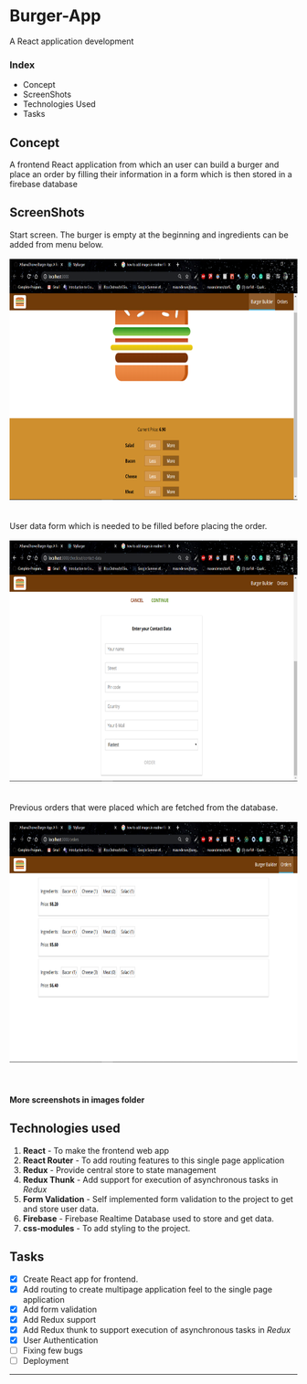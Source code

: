 # Burger-App
A React application development

### Index
- Concept
- ScreenShots
- Technologies Used
- Tasks

## Concept
A frontend React application from which an user can build a burger and place an order by filling their information in a form which is then stored in a firebase database

## ScreenShots
Start screen. The burger is empty at the beginning and ingredients can be added from menu below.<br><br>
<img src="burger_app/images/Screenshot%20(4).png" width="750px" height="421.875"><br><br><br>
User data form which is needed to be filled before placing the order.<br><br>
<img src="burger_app/images/Screenshot%20(7).png" width="750px" height="421.875"><br><br><br>
Previous orders that were placed which are fetched from the database.<br><br>
<img src="burger_app/images/Screenshot%20(8).png" width="750px" height="421.875"><br><br><br>

#### More screenshots in images folder

## Technologies used
1. **React** - To make the frontend web app
2. **React Router** - To add routing features to this single page application
3. **Redux** - Provide central store to state management
4. **Redux Thunk** - Add support for execution of asynchronous tasks in *Redux*
5. **Form Validation** - Self implemented form validation to the project to get and store user data.
6. **Firebase** - Firebase Realtime Database used to store and get data.
7. **css-modules** - To add styling to the project.

## Tasks
- [x] Create React app for frontend.
- [x] Add routing to create multipage application feel to the single page application
- [x] Add form validation
- [x] Add Redux support
- [x] Add Redux thunk to support execution of asynchronous tasks in *Redux*
- [x] User Authentication
- [ ] Fixing few bugs
- [ ] Deployment
<hr>
